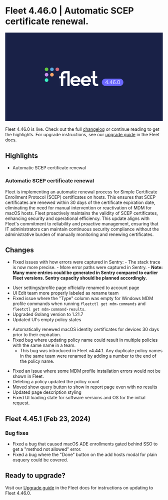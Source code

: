 # Fleet 4.46.0 | Automatic SCEP certificate renewal.

![Fleet 4.46.0](../website/assets/images/articles/fleet-4.46.0-1600x900@2x.png)

Fleet 4.46.0 is live. Check out the full [changelog](https://github.com/fleetdm/fleet/releases/tag/fleet-v4.45.0) or continue reading to get the highlights.
For upgrade instructions, see our [upgrade guide](https://fleetdm.com/docs/deploying/upgrading-fleet) in the Fleet docs.

## Highlights

* Automatic SCEP certificate renewal


### Automatic SCEP certificate renewal

Fleet is implementing an automatic renewal process for Simple Certificate Enrollment Protocol (SCEP) certificates on hosts. This ensures that SCEP certificates are renewed within 30 days of the certificate expiration date, eliminating the need for manual intervention or reactivation of MDM for macOS hosts. Fleet proactively maintains the validity of SCEP certificates, enhancing security and operational efficiency. This update aligns with Fleet's commitment to reliability and proactive management, ensuring that IT administrators can maintain continuous security compliance without the administrative burden of manually monitoring and renewing certificates.




## Changes

* Fixed issues with how errors were captured in Sentry:
        - The stack trace is now more precise.
        - More error paths were captured in Sentry.
        - **Note: Many more entries could be generated in Sentry compared to earlier Fleet versions. Sentry capacity should be planned accordingly.**
- User settings/profile page officially renamed to account page
- UI Edit team more properly labeled as rename team
- Fixed issue where the "Type" column was empty for Windows MDM profile commands when running `fleetctl get mdm-commands` and `fleetctl get mdm-command-results`.
- Upgraded Golang version to 1.21.7
- Updated UI's empty policy states
* Automatically renewed macOS identity certificates for devices 30 days prior to their expiration.
* Fixed bug where updating policy name could result in multiple policies with the same name in a team.
  - This bug was introduced in Fleet v4.44.1. Any duplicate policy names in the same team were renamed by adding a number to the end of the policy name.
- Fixed an issue where some MDM profile installation errors would not be shown in Fleet.
- Deleting a policy updated the policy count
- Moved show query button to show in report page even with no results
- Updated page description styling
- Fixed UI loading state for software versions and OS for the initial request.

## Fleet 4.45.1 (Feb 23, 2024)

### Bug fixes

* Fixed a bug that caused macOS ADE enrollments gated behind SSO to get a "method not allowed" error.
* Fixed a bug where the "Done" button on the add hosts modal for plain osquery could be covered.


## Ready to upgrade?

Visit our [Upgrade guide](https://fleetdm.com/docs/deploying/upgrading-fleet) in the Fleet docs for instructions on updating to Fleet 4.46.0.

<meta name="category" value="releases">
<meta name="authorFullName" value="JD Strong">
<meta name="authorGitHubUsername" value="spokanemac">
<meta name="publishedOn" value="2024-02-26">
<meta name="articleTitle" value="Fleet 4.46.0 | Automatic SCEP certificate renewal.">
<meta name="articleImageUrl" value="../website/assets/images/articles/fleet-4.46.0-1600x900@2x.png">
